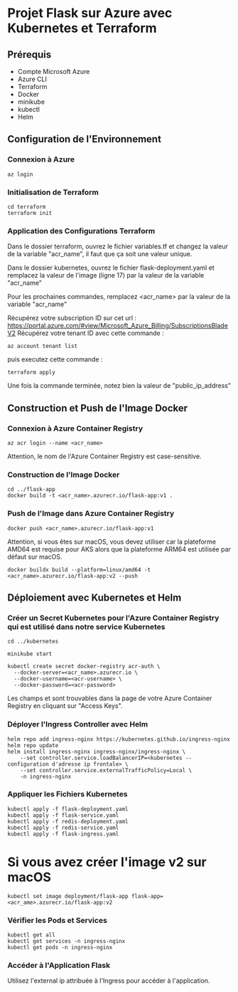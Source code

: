 # Projet Flask sur Azure avec Kubernetes et Terraform

## Prérequis
- Compte Microsoft Azure
- Azure CLI
- Terraform
- Docker
- minikube
- kubectl
- Helm

## Configuration de l'Environnement

### Connexion à Azure
```
az login
```

### Initialisation de Terraform
```
cd terraform
terraform init
```

### Application des Configurations Terraform

Dans le dossier terraform, ouvrez le fichier variables.tf et changez la valeur de la variable "acr_name", il faut que ça soit une valeur unique.

Dans le dossier kubernetes, ouvrez le fichier flask-deployment.yaml et remplacez la valeur de l'image (ligne 17) par la valeur de la variable "acr_name"

Pour les prochaines commandes, remplacez <acr_name> par la valeur de la variable "acr_name"

Récupérez votre subscription ID sur cet url : https://portal.azure.com/#view/Microsoft_Azure_Billing/SubscriptionsBladeV2
Récupérez votre tenant ID avec cette commande :
```
az account tenant list
```

puis executez cette commande :

```
terraform apply

```

Une fois la commande terminée, notez bien la valeur de "public_ip_address"


## Construction et Push de l'Image Docker

### Connexion à Azure Container Registry
```
az acr login --name <acr_name>
```

Attention, le nom de l'Azure Container Registry est case-sensitive.
### Construction de l'Image Docker
```
cd ../flask-app
docker build -t <acr_name>.azurecr.io/flask-app:v1 .
```

### Push de l'Image dans Azure Container Registry

```
docker push <acr_name>.azurecr.io/flask-app:v1
```
Attention, si vous êtes sur macOS, vous devez utiliser car la plateforme AMD64 est requise pour AKS alors que la plateforme ARM64 est utilisée par défaut sur macOS.

```
docker buildx build --platform=linux/amd64 -t <acr_name>.azurecr.io/flask-app:v2 --push
```

## Déploiement avec Kubernetes et Helm

### Créer un Secret Kubernetes pour l'Azure Container Registry qui est utilisé dans notre service Kubernetes
```
cd ../kubernetes

minikube start

kubectl create secret docker-registry acr-auth \
  --docker-server=<acr_name>.azurecr.io \
  --docker-username=<acr-username> \
  --docker-password=<acr-password>
```

Les champs <acr-username> et <acr-password> sont trouvables dans la page de votre Azure Container Registry en cliquant sur "Access Keys".

### Déployer l'Ingress Controller avec Helm
```
helm repo add ingress-nginx https://kubernetes.github.io/ingress-nginx
helm repo update
helm install ingress-nginx ingress-nginx/ingress-nginx \
    --set controller.service.loadBalancerIP=<kubernetes -- configuration d'adresse ip frontale> \
    --set controller.service.externalTrafficPolicy=Local \
    -n ingress-nginx
```

### Appliquer les Fichiers Kubernetes
```
kubectl apply -f flask-deployment.yaml
kubectl apply -f flask-service.yaml
kubectl apply -f redis-deployment.yaml
kubectl apply -f redis-service.yaml
kubectl apply -f flask-ingress.yaml
```

# Si vous avez créer l'image v2 sur macOS
```
kubectl set image deployment/flask-app flask-app=<acr_ame>.azurecr.io/flask-app:v2
```

### Vérifier les Pods et Services
```
kubectl get all
kubectl get services -n ingress-nginx
kubectl get pods -n ingress-nginx
```


### Accéder à l'Application Flask
Utilisez l'external ip attribuée à l'Ingress pour accéder à l'application.
